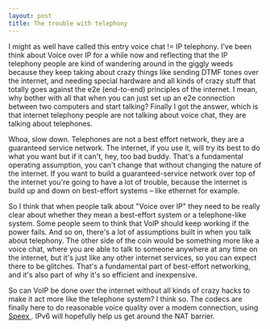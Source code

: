 ```yaml
---
layout: post
title: The trouble with telephony 
---
```



I might as well have called this entry voice chat != IP telephony. I've been think about Voice over IP for a while now and reflecting that the IP telephony people are kind of wandering around in the giggly weeds because they keep taking about crazy things like sending DTMF tones over the internet, and needing special hardware and all kinds of crazy stuff that totally goes against the e2e (end-to-end) principles of the internet. I mean, why bother with all that when you can just set up an e2e connection between two computers and start talking? Finally I got the answer, which is that internet telephony people are not talking about voice chat, they are talking about telephones. 

Whoa, slow down. Telephones are not a best effort network, they are a guaranteed service network. The internet, if you use it, will try its best to do what you want but if it can't, hey, too bad buddy. That's a fundamental operating assumption, you can't change that without changing the nature of the internet. If you want to build a guaranteed-service network over top of the internet you're going to have a lot of trouble, because the internet is build up and down on best-effort systems – like ethernet for example. 

So I think that when people talk about "Voice over IP" they need to be really clear about whether they mean a best-effort system or a telephone-like system. Some people seem to think that VoIP should keep working if the power fails. And so on, there's a lot of assumptions built in when you talk about telephony. The other side of the coin would be something more like a voice chat, where you are able to talk to someone anywhere at any time on the internet, but it's just like any other internet services, so you can expect there to be glitches. That's a fundamental part of best-effort networking, and it's also part of why it's so efficient and inexpensive. 

So can VoIP be done over the internet without all kinds of crazy hacks to make it act more like the telephone system? I think so. The codecs are finally here to do reasonable voice quality over a modem connection, using <a href="http://www.speex.org/">Speex </a>. IPv6 will hopefully help us get around the NAT barrier.
